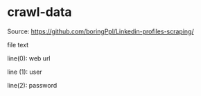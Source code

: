 # crawl-data

Source: https://github.com/boringPpl/Linkedin-profiles-scraping/

file text

line(0): web url

line (1): user

line(2): password